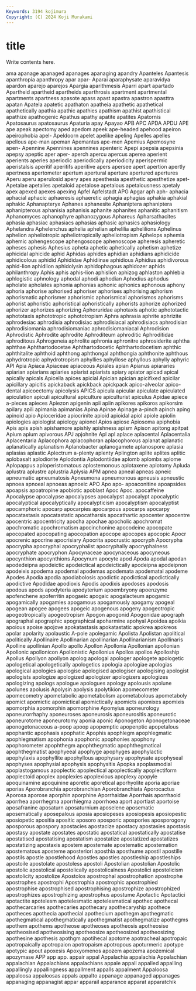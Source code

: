 ```yaml
---
Keywords: 3194 kojimura
Copyright: (C) 2024 Koji Murakami
---
```


# title

Write contents here.



ama apanage apanaged apanages apanaging apandry Apanteles Apantesis apanthropia apanthropy
apar apar- Aparai aparaphysate aparavidya apardon aparejo aparejos Apargia aparithmesis
Aparri apart apartado Apartheid apartheid apartheids aparthrosis apartment apartmental apartments
apartness apasote apass apast apastra apastron apasttra apatan Apatela apatetic
apathaton apatheia apathetic apathetical apathetically apathia apathic apathies apathism apathist
apathistical apathize apathogenic Apathus apathy apatite apatites Apatornis Apatosaurus apatosaurus
Apaturia apay Apayao APB APC APDA APDU APE ape apeak
apectomy aped apedom apeek ape-headed apehood apeiron apeirophobia apel- Apeldoorn
apelet apelike apeling Apelles apelles apellous ape-man apeman Apemantus ape-men
Apemius Apemosyne apen- Apennine Apennines apennines apenteric Apepi apepsia apepsinia
apepsy apeptic aper aper- aperch apercu apercus aperea aperient aperients
aperies aperiodic aperiodically aperiodicity aperispermic aperistalsis aperitif aperitifs aperitive apers
apersee apert apertion apertly apertness apertometer apertum apertural aperture apertured
apertures Aperu aperu aperulosid apery apes apesthesia apesthetic apesthetize apet-
Apetalae apetalies apetaloid apetalose apetalous apetalousness apetaly apex apexed apexes
apexing Apfel Apfelstadt APG Apgar aph aph- aphacia aphacial aphacic
aphaeresis aphaeretic aphagia aphagias aphakia aphakial aphakic Aphanapteryx Aphanes aphanesite
Aphaniptera aphaniptera aphanipterous aphanisia aphanisis aphanite aphanites aphanitic aphanitism Aphanomyces
aphanophyre aphanozygous Aphareus Apharsathacites aphasia aphasiac aphasiacs aphasias aphasic aphasics
aphasiology Aphelandra Aphelenchus aphelia aphelian aphelilia aphelilions Aphelinus aphelion apheliotropic
apheliotropically apheliotropism Aphelops aphemia aphemic aphengescope aphengoscope aphenoscope apheresis apheretic
apheses aphesis Aphesius apheta aphetic aphetically aphetism aphetize aphicidal aphicide
aphid Aphidas aphides aphidian aphidians aphidicide aphidicolous aphidid Aphididae Aphidiinae
aphidious Aphidius aphidivorous aphid-lion aphidlion aphidolysin aphidophagous aphidozer aphids aphilanthropy
Aphis aphis aphis-lion aphislion aphizog aphlaston aphlebia aphlogistic aphnology aphodal
aphodi aphodian Aphodius aphodus apholate apholates aphonia aphonias aphonic aphonics
aphonous aphony aphoria aphorise aphorised aphoriser aphorises aphorising aphorism aphorismatic
aphorismer aphorismic aphorismical aphorismos aphorisms aphorist aphoristic aphoristical aphoristically aphorists
aphorize aphorized aphorizer aphorizes aphorizing Aphoruridae aphotaxis aphotic aphototactic aphototaxis
aphototropic aphototropism Aphra aphrasia aphrite aphrizite aphrodesiac aphrodisia aphrodisiac aphrodisiacal
aphrodisiacs aphrodisian aphrodisiomania aphrodisiomaniac aphrodisiomaniacal Aphrodision Aphrodistic Aphrodite aphrodite Aphroditeum
aphroditic Aphroditidae aphroditous Aphrogeneia aphrolite aphronia aphronitre aphrosiderite aphtha aphthae
Aphthartodocetae Aphthartodocetic Aphthartodocetism aphthic aphthitalite aphthoid aphthong aphthongal aphthongia aphthonite
aphthous aphydrotropic aphydrotropism aphyllies aphyllose aphyllous aphylly aphyric API Apia
Apiaca Apiaceae apiaceous Apiales apian Apianus apiararies apiarian apiarians apiaries
apiarist apiarists apiary apiator apicad apical apically apicals Apicella apices
apicial Apician apician apicifixed apicilar apicillary apicitis apickaback apickback apickpack
apico-alveolar apico-dental apicoectomy apicolysis APICS apicula apicular apiculate apiculated apiculation
apiculi apicultural apiculture apiculturist apiculus Apidae apiece a-pieces apieces Apiezon
apigenin apii apiin apikores apikoros apikorsim apilary apili apimania apimanias
Apina Apinae Apinage a-pinch apinch aping apinoid apio Apioceridae apiocrinite
apioid apioidal apiol apiole apiolin apiologies apiologist apiology apionol Apios
apiose Apiosoma apiphobia Apis apis apish apishamore apishly apishness apism
Apison apitong apitpat Apium apium apivorous APJ apjohnite Apl apl
aplace aplacental Aplacentalia Aplacentaria Aplacophora aplacophoran aplacophorous aplanat aplanatic aplanatically
aplanatism Aplanobacter aplanogamete aplanospore aplasia aplasias aplastic Aplectrum a-plenty aplenty
Aplington aplite aplites aplitic aplobasalt aplodiorite Aplodontia Aplodontiidae aplomb aplombs
aplome Aplopappus aploperistomatous aplostemonous aplotaxene aplotomy Apluda aplustra aplustre aplustria
Aplysia APM apnea apneal apneas apneic apneumatic apneumatosis Apneumona apneumonous
apneusis apneustic apnoea apnoeal apnoeas apnoeic APO Apo apo- apoaconitine
apoapsides apoapsis apoatropine apobiotic apoblast Apoc Apoc. apocaffeine Apocalypse apocalypse
apocalypses apocalypst apocalypt apocalyptic apocalyptical apocalyptically apocalypticism apocalyptism apocalyptist apocamphoric
apocarp apocarpies apocarpous apocarps apocarpy apocatastasis apocatastatic apocatharsis apocathartic apocenter
apocentre apocentric apocentricity apocha apochae apocholic apochromat apochromatic apochromatism apocinchonine
apocodeine apocopate apocopated apocopating apocopation apocope apocopes apocopic Apocr apocrenic
apocrine apocrisiary Apocrita apocrustic apocryph Apocrypha apocrypha apocryphal apocryphalist apocryphally
apocryphalness apocryphate apocryphon Apocynaceae apocynaceous apocyneous apocynthion apocynthions Apocynum apocyte
apod Apoda apodal apodan apodedeipna apodeictic apodeictical apodeictically apodeipna apodeipnon
apodeixis apodema apodemal apodemas apodemata apodematal apodeme Apodes Apodia apodia
apodiabolosis apodictic apodictical apodictically apodictive Apodidae apodioxis Apodis apodixis apodoses
apodosis apodous apods apodyteria apodyterium apoembryony apoenzyme apofenchene apoferritin apogaeic
apogaic apogalacteum apogamic apogamically apogamies apogamous apogamously apogamy apogeal apogean
apogee apogees apogeic apogenous apogeny apogeotropic apogeotropically apogeotropism Apogon apogonid
Apogonidae apograph apographal apographic apographical apoharmine apohyal Apoidea apoikia apoious
apoise apojove apokatastasis apokatastatic apokrea apokreos apolar apolarity apolaustic A-pole
apolegamic Apolista Apolistan apolitical apolitically Apollinaire Apollinarian apollinarian Apollinarianism Apollinaris
Apolline apollinian Apollo apollo Apollon Apollonia Apollonian apollonian Apollonic apollonicon
Apollonistic Apollonius Apollos apollos Apolloship Apollus Apollyon apollyon apolog apologal
apologer apologete apologetic apologetical apologetically apologetics apologia apologiae apologias apological
apologies apologise apologised apologiser apologising apologist apologists apologize apologized apologizer
apologizers apologizes apologizing apologs apologue apologues apology apolousis apolune apolunes
apolusis Apolysin apolysis apolytikion apomecometer apomecometry apometabolic apometabolism apometabolous apometaboly
apomict apomictic apomictical apomictically apomicts apomixes apomixis apomorphia apomorphin apomorphine
Apomyius aponeurology aponeurorrhaphy aponeuroses aponeurosis aponeurositis aponeurotic aponeurotome aponeurotomy aponia
aponic Aponogeton Aponogetonaceae aponogetonaceous a-poop apoop apopemptic apopenptic apopetalous apophantic
apophasis apophatic Apophis apophlegm apophlegmatic apophlegmatism apophonia apophonic apophonies apophony
apophorometer apophthegm apophthegmatic apophthegmatical apophthegmatist apophyeeal apophyge apophyges apophylactic apophylaxis
apophyllite apophyllous apophysary apophysate apophyseal apophyses apophysial apophysis apophysitis Apopka
apoplasmodial apoplastogamous apoplectic apoplectical apoplectically apoplectiform apoplectoid apoplex apoplexies apoplexious
apoplexy apopyle apoquinamine apoquinine aporetic aporetical aporhyolite aporia aporiae aporias
Aporobranchia aporobranchian Aporobranchiata Aporocactus Aporosa aporose aporphin aporphine Aporrhaidae Aporrhais
aporrhaoid aporrhea aporrhegma aporrhiegma aporrhoea aport aportlast aportoise aposafranine aposaturn
aposaturnium aposelene aposematic aposematically aposepalous aposia aposiopeses aposiopesis aposiopestic aposiopetic
apositia apositic aposoro aposporic apospories aposporogony aposporous apospory apostacies apostacize
apostacy apostasies apostasis apostasy apostate apostates apostatic apostatical apostatically apostatise
apostatised apostatising apostatism apostatize apostatized apostatizes apostatizing apostaxis apostem apostemate
apostematic apostemation apostematous aposteme aposteriori aposthia aposthume apostil apostille apostils
apostle apostlehood Apostles apostles apostleship apostleships apostoile apostolate apostoless apostoli
Apostolian apostolian Apostolic apostolic apostolical apostolically apostolicalness Apostolici apostolicism apostolicity
apostolize Apostolos apostrophal apostrophation apostrophe apostrophes apostrophi Apostrophia apostrophic apostrophied
apostrophise apostrophised apostrophising apostrophize apostrophized apostrophizes apostrophizing apostrophus apostume Apotactic
Apotactici apotactite apotelesm apotelesmatic apotelesmatical apothec apothecal apothecarcaries apothecaries apothecary
apothecaryship apothece apotheces apothecia apothecial apothecium apothegm apothegmatic apothegmatical apothegmatically
apothegmatist apothegmatize apothegms apothem apothems apotheose apotheoses apotheosis apotheosise apotheosised
apotheosising apotheosize apotheosized apotheosizing apothesine apothesis apothgm apotihecal apotome apotracheal
apotropaic apotropaically apotropaion apotropaism apotropous apoturmeric apotype apotypic apout apoxesis
Apoxyomenos apozem apozema apozemical apozymase APP app app. appair appal
Appalachia appalachia Appalachian appalachian Appalachians appalachians appale appall appalled appalling
appallingly appallingness appallment appalls appalment Appaloosa appaloosa appaloosas appals appalto
appanage appanaged appanages appanaging appanagist appar apparail apparance apparat apparatchik
